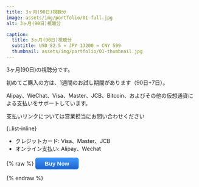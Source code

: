 ```yaml
---
title: 3ヶ月(90日)視聴分
image: assets/img/portfolio/01-full.jpg
alt: 3ヶ月(90日)視聴分

caption:
  title: 3ヶ月(90日)視聴分
  subtitle: USD 82.5 ≈ JPY 13200 ≈ CNY 599
  thumbnail: assets/img/portfolio/01-thumbnail.jpg
---
```

3ヶ月(90日)の視聴分です。

初めてご購入の方は、1週間のお試し期間があります（90日+7日）。

Alipay、WeChat、Visa、Master、JCB、Bitcoin、およびその他の仮想通貨による支払いをサポートしています。

支払いリンクについては営業担当にお問い合わせください

{:.list-inline}
- クレジットカード: Visa、Master、JCB
- オンライン支払い: Alipay、Wechat

{% raw %}
<button style="background: linear-gradient(to bottom, #3d94f6 5%, #1e62d0 100%); background-color: #3d94f6; border-radius: 6px; 
border: 1px solid #337fed; display: inline-block; cursor: pointer; color: #ffffff; font-family: Arial; font-size: 15px; font-weight: 
bold; padding: 6px 24px; text-decoration: none; text-shadow: 0px 1px 0px #1570cd;" data-trolley="true" data-tpk="76KWM6X" 
type="button" class="btn btn-primary btn-xl text-uppercase js-scroll-trigger" onclick="window.location.href='https://
trolley.link/p/76KWM6X';">
  Buy Now
</button>
<script async src="https://widget.trolley.link/cart.js" type="text/javascript"></script>
{% endraw %}